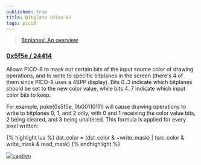```yaml
---
published: true
title: Bitplane (Pico-8)
tags: pico8
---
```

> [Bitplanes! An overview](https://www.lexaloffle.com/bbs/?pid=134773)

<link rel="shortcut icon" href="https://static.wikia.nocookie.net/pico-8/images/4/4a/Site-favicon.ico/revision/latest?cb=20210713144653" type="image/x-icon" />

### [0x5f5e / 24414](http://pico8wiki.com/index.php?title=Memory#Map)

Allows PICO-8 to mask out certain bits of the input source color of drawing operations, and to write to specific bitplanes in the screen (there's 4 of them since PICO-8 uses a 4BPP display). Bits 0..3 indicate which bitplanes should be set to the new color value, while bits 4..7 indicate which input color bits to keep.
    
For example, poke(0x5f5e, 0b00110111) will cause drawing operations to write to bitplanes 0, 1, and 2 only, with 0 and 1 receiving the color value bits, 2 being cleared, and 3 being unaltered.
This formula is applied for every pixel written:

{% highlight lua %}
dst_color = (dst_color & ~write_mask) | (src_color & write_mask & read_mask)
{% endhighlight %}

[![caption](https://www.lexaloffle.com/media/1/bunny_1.gif)](https://www.lexaloffle.com/bbs/?tid=50632)
